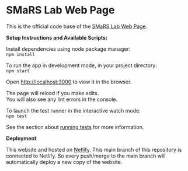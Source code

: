 # SMaRS Lab Web Page

This is the official code base of the [SMaRS Lab Web Page](https://www.smarsgroup.org/).

**Setup Instructions and Available Scripts:**

Install dependencies using node package manager:\
`npm install`

To run the app in development mode, in your project directory: \
`npm start`

Open [http://localhost:3000](http://localhost:3000) to view it in the browser.

The page will reload if you make edits.\
You will also see any lint errors in the console.

To launch the test runner in the interactive watch mode: \
`npm test`

See the section about [running tests](https://facebook.github.io/create-react-app/docs/running-tests) for more information.

**Deployment**

This website and hosted on [Netlify](https://www.netlify.com/). This main branch of this repository is connected to Netlify. So every push/merge to the main branch will automatically deploy a new copy of the website.
